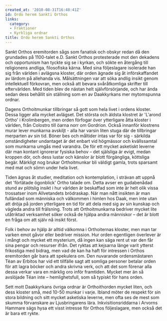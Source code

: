 ```yaml
---
created_at: '2010-08-31T16:48:41Z'
id: Ordo herem Sankti Orthos
links:
  category:
  - Fraktioner
  - Kyrkliga ordnar
title: Ordo herem Sankti Orthos
---
```


Sankt Orthos eremitorden sågs som fanatisk och obskyr redan då den grundades på 1100-talet e.D.
Sankt Orthos protesterade mot den dekadens och opportunism han tyckte sig se i kyrkan, och sökte en
återgång till religionens andliga, filosofiska kärna. Med sina följeslagare isolerade han sig från
världen i avlägsna kloster, där orden ägnade sig åt införskaffandet av lärdom på allehanda vis.
Målsättningen var att söka andlig insikt genom intellektuell förkovran, men också att bevara
svåråtkomliga skrifter till eftervärlden. Med tiden blev de nästan helt självförsörjande, och har
ända sedan dess behållit sin ställning som en av Daakkyrkans mer mytomspunna ordnar.

Dagens Orthoitmunkar tillbringar så gott som hela livet i ordens kloster. Dessa ligger alla mycket
avlägset. Det största och äldsta klostret är 'L'arond Ortho' i Krolimbergen, men orden förfogar över
ytterligare åtta kloster i världen, från Colostro till öarna norr om Gordrion. Också innanför
klostrens murar lever munkarna avskiljt - alla har varsin liten stuga där de tillbringar merparten
av sin tid. Böner bes och måltider intas var för sig - särkilda omständigheter undantaget är det
enbart vid högmässor och kvällssamtal som munkarna umgås med varandra. De för ett mycket asketiskt
leverne där man kontant ignorerar fysiska behov – det själsliga är evigt, medan kroppen dör, och
dess lustar och känslor är blott förgängliga, köttsliga begär. Märkligt nog brukar Orthoitmunkar bli
väldigt gamla, trots sparsamt med mat och sömn under hela livet.

Tiden ägnas åt studier, meditation och kontemplation, i strävan att uppnå det 'förtätade ögonblick'
Ortho talade om. Detta avser en gudabenådad stund av plötslig insikt i hur världen är beskaffad som
inte är helt olik vissa trossatser inom Allvetandets brödraskap. När man nått insikten är man
fulländad som människa och välkommen i himlen hos Daak, men inte utan att dröja på jorden
ytterligare en tid för att dela med sig av sin kunskap och vägleda andra till frälsning. Trots att
Orthoitmunkarna bedriver mycket lite utåtriktad verksamhet söker också de hjälpa andra människor –
det är blott en fråga om att själv nå insikt först.

Folk i behov av hjälp är alltid välkomna i Orthoiternas kloster, men man tar varken emot gåvor eller
bedriver mission. Hur orden egentligen överlever är i mångt och mycket ett mysterium, då ingen kan
säga rent ut var den får sina pengar och resurser ifrån. Det ryktas att kejsarna länge varit ytterst
frikostiga med bidrag, men vad de kan ha haft för intressen i Orthos eremitorden går bara att
spekulera om. Den nuvarande ordensmästaren Tëan av Erbitos har vid ett tillfälle sagt att somliga
personer betalar orden för att lagra böcker och andra skrivna verk, och att det som förenar alla
dessa verkar vara en märklig oro inför framtiden. Mycket mer än så avslöjade Tëan inte –
hemlighetsfull, som så typiskt för hans orden.

Sett mott Daakkyrkans övriga ordnar är Orthoithorden mycket liten, och dess kloster små, med 10-50
munkar i varje. Ibland möter de respekt för sin stora bildning och sitt mycket asketiska leverne,
men ofta ses de mest som skumma förvanskare av Ljusbringarens lära. Inkvisitionsriddarna i Arvorns
Hammare sägs hysa ett visst intresse för Orthos följeslagare, men också det är bara ett rykte.